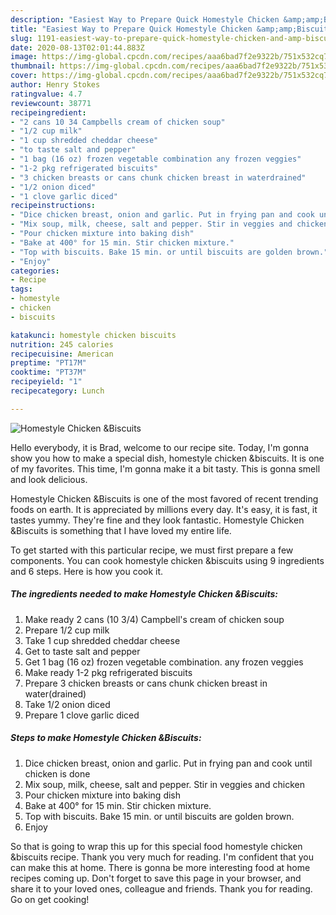 ```yaml
---
description: "Easiest Way to Prepare Quick Homestyle Chicken &amp;amp;Biscuits"
title: "Easiest Way to Prepare Quick Homestyle Chicken &amp;amp;Biscuits"
slug: 1191-easiest-way-to-prepare-quick-homestyle-chicken-and-amp-biscuits
date: 2020-08-13T02:01:44.883Z
image: https://img-global.cpcdn.com/recipes/aaa6bad7f2e9322b/751x532cq70/homestyle-chicken-biscuits-recipe-main-photo.jpg
thumbnail: https://img-global.cpcdn.com/recipes/aaa6bad7f2e9322b/751x532cq70/homestyle-chicken-biscuits-recipe-main-photo.jpg
cover: https://img-global.cpcdn.com/recipes/aaa6bad7f2e9322b/751x532cq70/homestyle-chicken-biscuits-recipe-main-photo.jpg
author: Henry Stokes
ratingvalue: 4.7
reviewcount: 38771
recipeingredient:
- "2 cans 10 34 Campbells cream of chicken soup"
- "1/2 cup milk"
- "1 cup shredded cheddar cheese"
- "to taste salt and pepper"
- "1 bag (16 oz) frozen vegetable combination any frozen veggies"
- "1-2 pkg refrigerated biscuits"
- "3 chicken breasts or cans chunk chicken breast in waterdrained"
- "1/2 onion diced"
- "1 clove garlic diced"
recipeinstructions:
- "Dice chicken breast, onion and garlic. Put in frying pan and cook until chicken is done"
- "Mix soup, milk, cheese, salt and pepper. Stir in veggies and chicken"
- "Pour chicken mixture into baking dish"
- "Bake at 400° for 15 min. Stir chicken mixture."
- "Top with biscuits. Bake 15 min. or until biscuits are golden brown."
- "Enjoy"
categories:
- Recipe
tags:
- homestyle
- chicken
- biscuits

katakunci: homestyle chicken biscuits 
nutrition: 245 calories
recipecuisine: American
preptime: "PT17M"
cooktime: "PT37M"
recipeyield: "1"
recipecategory: Lunch

---
```



![Homestyle Chicken &amp;Biscuits](https://img-global.cpcdn.com/recipes/aaa6bad7f2e9322b/751x532cq70/homestyle-chicken-biscuits-recipe-main-photo.jpg)

Hello everybody, it is Brad, welcome to our recipe site. Today, I'm gonna show you how to make a special dish, homestyle chicken &amp;biscuits. It is one of my favorites. This time, I'm gonna make it a bit tasty. This is gonna smell and look delicious.



Homestyle Chicken &amp;Biscuits is one of the most favored of recent trending foods on earth. It is appreciated by millions every day. It's easy, it is fast, it tastes yummy. They're fine and they look fantastic. Homestyle Chicken &amp;Biscuits is something that I have loved my entire life.


To get started with this particular recipe, we must first prepare a few components. You can cook homestyle chicken &amp;biscuits using 9 ingredients and 6 steps. Here is how you cook it.

<!--inarticleads1-->

##### The ingredients needed to make Homestyle Chicken &amp;Biscuits:

1. Make ready 2 cans (10 3/4) Campbell&#39;s cream of chicken soup
1. Prepare 1/2 cup milk
1. Take 1 cup shredded cheddar cheese
1. Get to taste salt and pepper
1. Get 1 bag (16 oz) frozen vegetable combination. any frozen veggies
1. Make ready 1-2 pkg refrigerated biscuits
1. Prepare 3 chicken breasts or cans chunk chicken breast in water(drained)
1. Take 1/2 onion diced
1. Prepare 1 clove garlic diced




<!--inarticleads2-->

##### Steps to make Homestyle Chicken &amp;Biscuits:

1. Dice chicken breast, onion and garlic. Put in frying pan and cook until chicken is done
1. Mix soup, milk, cheese, salt and pepper. Stir in veggies and chicken
1. Pour chicken mixture into baking dish
1. Bake at 400° for 15 min. Stir chicken mixture.
1. Top with biscuits. Bake 15 min. or until biscuits are golden brown.
1. Enjoy




So that is going to wrap this up for this special food homestyle chicken &amp;biscuits recipe. Thank you very much for reading. I'm confident that you can make this at home. There is gonna be more interesting food at home recipes coming up. Don't forget to save this page in your browser, and share it to your loved ones, colleague and friends. Thank you for reading. Go on get cooking!
